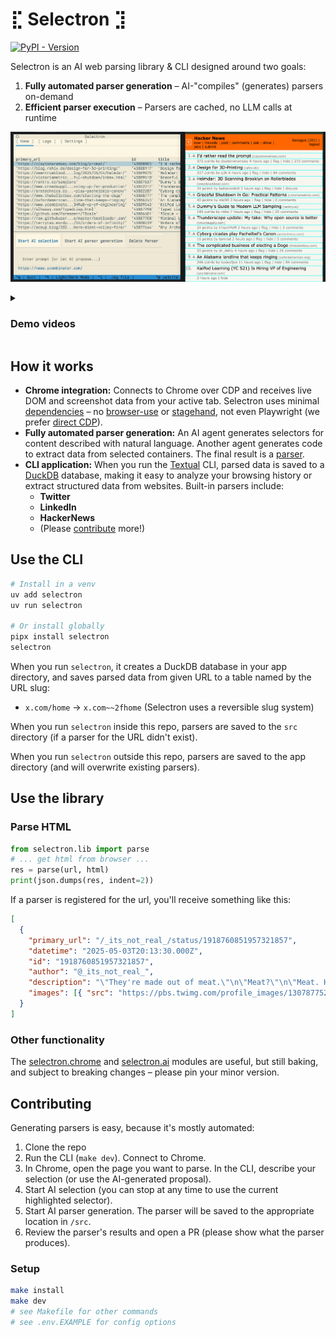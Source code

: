 # ⣏ Selectron ⣹

[![PyPI - Version](https://img.shields.io/pypi/v/selectron.svg)](https://pypi.org/project/selectron)

Selectron is an AI web parsing library & CLI designed around two goals:
1. **Fully automated parser generation** – AI-"compiles" (generates) parsers on-demand
2. **Efficient parser execution** – Parsers are cached, no LLM calls at runtime

![screenshot](/app.png)

<details> 
<summary><h3>Demo videos</h3></summary>

<h4>Save your Twitter feed to DuckDB</h4>

https://github.com/user-attachments/assets/d8743c32-087f-4137-8451-e4ec3e5716ed

<h4>Generate a new scraper with AI</h4>

https://github.com/user-attachments/assets/8f523f33-a786-4871-b081-4fe9b7422a44

</details>

## How it works

- **Chrome integration:** Connects to Chrome over CDP and receives live DOM and screenshot data from your active tab. Selectron uses minimal [dependencies](https://github.com/SubstrateLabs/selectron/blob/main/pyproject.toml) – no [browser-use](https://github.com/browser-use/browser-use) or [stagehand](https://github.com/browserbase/stagehand), not even Playwright (we prefer [direct CDP](https://github.com/SubstrateLabs/selectron/blob/main/src/selectron/chrome/chrome_cdp.py)).
- **Fully automated parser generation:** An AI agent generates selectors for content described with natural language. Another agent generates code to extract data from selected containers. The final result is a [parser](https://github.com/SubstrateLabs/selectron/blob/main/src/selectron/parsers/news.ycombinator.com.json). 
- **CLI application:** When you run the [Textual](https://www.textualize.io) CLI, parsed data is saved to a [DuckDB](https://duckdb.org) database, making it easy to analyze your browsing history or extract structured data from websites. Built-in parsers include:
   - **Twitter**
   - **LinkedIn**
   - **HackerNews**
   - (Please [contribute](https://github.com/SubstrateLabs/selectron?tab=readme-ov-file#contributing) more!)
 
## Use the CLI

```sh
# Install in a venv
uv add selectron
uv run selectron

# Or install globally
pipx install selectron
selectron
```

When you run `selectron`, it creates a DuckDB database in your app directory, and saves parsed data from given URL to a table named by the URL slug:

- `x.com/home` -> `x.com~~2fhome` (Selectron uses a reversible slug system)

When you run `selectron` inside this repo, parsers are saved to the `src` directory (if a parser for the URL didn't exist).

When you run `selectron` outside this repo, parsers are saved to the app directory (and will overwrite existing parsers).

## Use the library

### Parse HTML

```python
from selectron.lib import parse
# ... get html from browser ...
res = parse(url, html)
print(json.dumps(res, indent=2))
```

If a parser is registered for the url, you'll receive something like this:

```json
[
  {
    "primary_url": "/_its_not_real_/status/1918760851957321857",
    "datetime": "2025-05-03T20:13:30.000Z",
    "id": "1918760851957321857",
    "author": "@_its_not_real_",
    "description": "\"They're made out of meat.\"\n\"Meat?\"\n\"Meat. Humans. They're made entirely out of meat.\"\n\"But that's impossible. What about all the tokens they generate? The text? The code?\"\n\"They do produce tokens, but the tokens aren't their essence. They're merely outputs. The humans themselves",
    "images": [{ "src": "https://pbs.twimg.com/profile_images/1307877522726682625/t5r3D_-n_x96.jpg" }, { "src": "https://pbs.twimg.com/profile_images/1800173618652979201/2cDLkS53_bigger.jpg" }]
  }
]
```

### Other functionality

The [selectron.chrome](https://github.com/SubstrateLabs/selectron/tree/main/src/selectron/chrome) and [selectron.ai](https://github.com/SubstrateLabs/selectron/tree/main/src/selectron/ai) modules are useful, but still baking, and subject to breaking changes – please pin your minor version. 

## Contributing

Generating parsers is easy, because it's mostly automated:

1. Clone the repo
2. Run the CLI (`make dev`). Connect to Chrome.
3. In Chrome, open the page you want to parse. In the CLI, describe your selection (or use the AI-generated proposal).
4. Start AI selection (you can stop at any time to use the current highlighted selector).
5. Start AI parser generation. The parser will be saved to the appropriate location in `/src`. 
6. Review the parser's results and open a PR (please show what the parser produces).

### Setup

```sh
make install
make dev
# see Makefile for other commands
# see .env.EXAMPLE for config options
```
